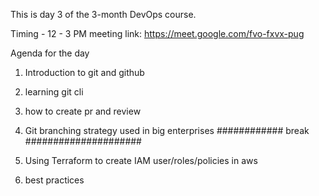 This is day 3 of the 3-month DevOps course.

Timing - 12 - 3 PM meeting link: https://meet.google.com/fvo-fxvx-pug

Agenda for the day
1. Introduction to git and github
2. learning git cli
3. how to create pr and review 
4. Git branching strategy used in big enterprises
############ break #####################

5. Using Terraform to create IAM user/roles/policies in aws
6. best practices 
